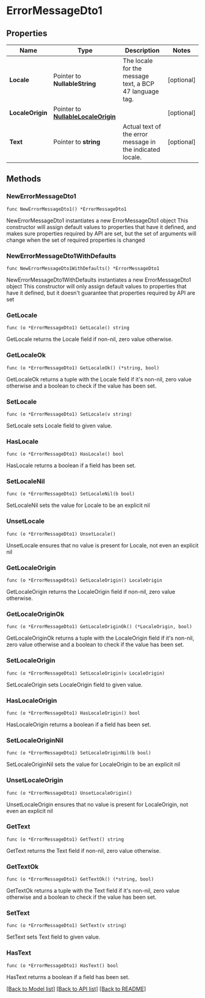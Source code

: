 # ErrorMessageDto1

## Properties

Name | Type | Description | Notes
------------ | ------------- | ------------- | -------------
**Locale** | Pointer to **NullableString** | The locale for the message text, a BCP 47 language tag. | [optional] 
**LocaleOrigin** | Pointer to [**NullableLocaleOrigin**](LocaleOrigin.md) |  | [optional] 
**Text** | Pointer to **string** | Actual text of the error message in the indicated locale. | [optional] 

## Methods

### NewErrorMessageDto1

`func NewErrorMessageDto1() *ErrorMessageDto1`

NewErrorMessageDto1 instantiates a new ErrorMessageDto1 object
This constructor will assign default values to properties that have it defined,
and makes sure properties required by API are set, but the set of arguments
will change when the set of required properties is changed

### NewErrorMessageDto1WithDefaults

`func NewErrorMessageDto1WithDefaults() *ErrorMessageDto1`

NewErrorMessageDto1WithDefaults instantiates a new ErrorMessageDto1 object
This constructor will only assign default values to properties that have it defined,
but it doesn't guarantee that properties required by API are set

### GetLocale

`func (o *ErrorMessageDto1) GetLocale() string`

GetLocale returns the Locale field if non-nil, zero value otherwise.

### GetLocaleOk

`func (o *ErrorMessageDto1) GetLocaleOk() (*string, bool)`

GetLocaleOk returns a tuple with the Locale field if it's non-nil, zero value otherwise
and a boolean to check if the value has been set.

### SetLocale

`func (o *ErrorMessageDto1) SetLocale(v string)`

SetLocale sets Locale field to given value.

### HasLocale

`func (o *ErrorMessageDto1) HasLocale() bool`

HasLocale returns a boolean if a field has been set.

### SetLocaleNil

`func (o *ErrorMessageDto1) SetLocaleNil(b bool)`

 SetLocaleNil sets the value for Locale to be an explicit nil

### UnsetLocale
`func (o *ErrorMessageDto1) UnsetLocale()`

UnsetLocale ensures that no value is present for Locale, not even an explicit nil
### GetLocaleOrigin

`func (o *ErrorMessageDto1) GetLocaleOrigin() LocaleOrigin`

GetLocaleOrigin returns the LocaleOrigin field if non-nil, zero value otherwise.

### GetLocaleOriginOk

`func (o *ErrorMessageDto1) GetLocaleOriginOk() (*LocaleOrigin, bool)`

GetLocaleOriginOk returns a tuple with the LocaleOrigin field if it's non-nil, zero value otherwise
and a boolean to check if the value has been set.

### SetLocaleOrigin

`func (o *ErrorMessageDto1) SetLocaleOrigin(v LocaleOrigin)`

SetLocaleOrigin sets LocaleOrigin field to given value.

### HasLocaleOrigin

`func (o *ErrorMessageDto1) HasLocaleOrigin() bool`

HasLocaleOrigin returns a boolean if a field has been set.

### SetLocaleOriginNil

`func (o *ErrorMessageDto1) SetLocaleOriginNil(b bool)`

 SetLocaleOriginNil sets the value for LocaleOrigin to be an explicit nil

### UnsetLocaleOrigin
`func (o *ErrorMessageDto1) UnsetLocaleOrigin()`

UnsetLocaleOrigin ensures that no value is present for LocaleOrigin, not even an explicit nil
### GetText

`func (o *ErrorMessageDto1) GetText() string`

GetText returns the Text field if non-nil, zero value otherwise.

### GetTextOk

`func (o *ErrorMessageDto1) GetTextOk() (*string, bool)`

GetTextOk returns a tuple with the Text field if it's non-nil, zero value otherwise
and a boolean to check if the value has been set.

### SetText

`func (o *ErrorMessageDto1) SetText(v string)`

SetText sets Text field to given value.

### HasText

`func (o *ErrorMessageDto1) HasText() bool`

HasText returns a boolean if a field has been set.


[[Back to Model list]](../README.md#documentation-for-models) [[Back to API list]](../README.md#documentation-for-api-endpoints) [[Back to README]](../README.md)


